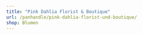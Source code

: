 ```yaml
---
title: "Pink Dahlia Florist & Boutique"
url: /panhandle/pink-dahlia-florist-und-boutique/
shop: Blumen
---
```

